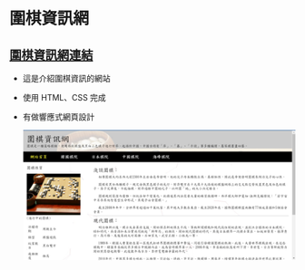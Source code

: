 # 圍棋資訊網

## <a href="https://joanyu14.github.io/Project-Go-information-Website/" target="blank">圍棋資訊網連結</a>

- 這是介紹圍棋資訊的網站
- 使用 HTML、CSS 完成
- 有做響應式網頁設計

  ![網站圖片1](/img1.jpg)
